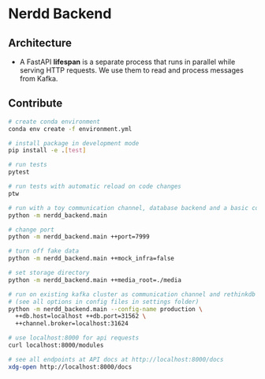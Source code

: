 # Nerdd Backend


## Architecture

* A FastAPI **lifespan** is a separate process that runs in parallel while serving HTTP
  requests. We use them to read and process messages from Kafka.

## Contribute

```sh
# create conda environment
conda env create -f environment.yml

# install package in development mode
pip install -e .[test]

# run tests
pytest

# run tests with automatic reload on code changes
ptw

# run with a toy communication channel, database backend and a basic computational module (quickstart)
python -m nerdd_backend.main

# change port
python -m nerdd_backend.main ++port=7999

# turn off fake data
python -m nerdd_backend.main ++mock_infra=false

# set storage directory
python -m nerdd_backend.main ++media_root=./media

# run on existing kafka cluster as communication channel and rethinkdb database backend
# (see all options in config files in settings folder)
python -m nerdd_backend.main --config-name production \
  ++db.host=localhost ++db.port=31562 \
  ++channel.broker=localhost:31624

# use localhost:8000 for api requests
curl localhost:8000/modules

# see all endpoints at API docs at http://localhost:8000/docs
xdg-open http://localhost:8000/docs
```